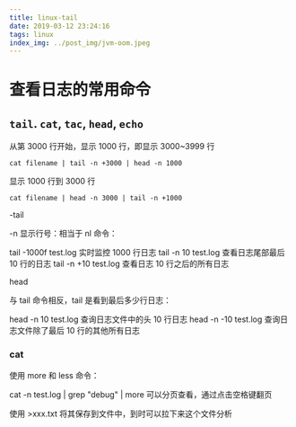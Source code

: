 ```yaml
---
title: linux-tail
date: 2019-03-12 23:24:16
tags: linux
index_img: ../post_img/jvm-oom.jpeg
---
```


# 查看日志的常用命令

## `tail`. `cat`, `tac`, `head`, `echo`

从第 3000 行开始，显示 1000 行，即显示 3000~3999 行

`cat filename | tail -n +3000 | head -n 1000`

显示 1000 行到 3000 行

`cat filename | head -n 3000 | tail -n +1000`

-tail

  -n 显示行号：相当于 nl 命令：

  tail -1000f test.log 实时监控 1000 行日志
  tail -n 10 test.log 查看日志尾部最后 10 行的日志
  tail -n +10 test.log 查看日志 10 行之后的所有日志

head

与 tail 命令相反，tail 是看到最后多少行日志：

 head -n 10 test.log 查询日志文件中的头 10 行日志
 head -n -10 test.log 查询日志文件除了最后 10 行的其他所有日志

### cat

使用 more 和 less 命令：

cat -n test.log | grep "debug" | more 可以分页查看，通过点击空格键翻页

使用 >xxx.txt 将其保存到文件中，到时可以拉下来这个文件分析
